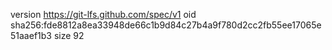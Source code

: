 version https://git-lfs.github.com/spec/v1
oid sha256:fde8812a8ea33948de66c1b9d84c27b4a9f780d2cc2fb55ee17065e51aaef1b3
size 92
